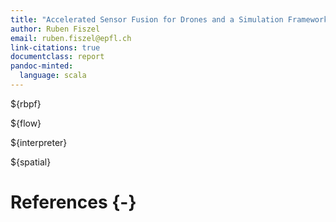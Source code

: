 ```yaml
---
title: "Accelerated Sensor Fusion for Drones and a Simulation Framework for Spatial"
author: Ruben Fiszel
email: ruben.fiszel@epfl.ch
link-citations: true
documentclass: report
pandoc-minted:
  language: scala
---
```



${rbpf}


${flow}


${interpreter}


${spatial}

# References {-}

